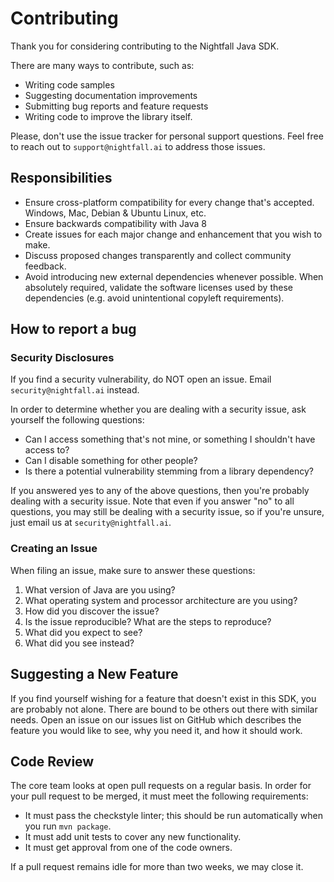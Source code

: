 # Contributing

Thank you for considering contributing to the Nightfall Java SDK.

There are many ways to contribute, such as:
* Writing code samples
* Suggesting documentation improvements
* Submitting bug reports and feature requests
* Writing code to improve the library itself.

Please, don't use the issue tracker for personal support questions. Feel free to reach out to `support@nightfall.ai`
to address those issues.

## Responsibilities
* Ensure cross-platform compatibility for every change that's accepted. Windows, Mac, Debian & Ubuntu Linux, etc.
* Ensure backwards compatibility with Java 8
* Create issues for each major change and enhancement that you wish to make.
* Discuss proposed changes transparently and collect community feedback.
* Avoid introducing new external dependencies whenever possible. When absolutely required, validate the software
licenses used by these dependencies (e.g. avoid unintentional copyleft requirements).

## How to report a bug

### Security Disclosures 
If you find a security vulnerability, do NOT open an issue. Email `security@nightfall.ai` instead.

In order to determine whether you are dealing with a security issue, ask yourself the following questions:
* Can I access something that's not mine, or something I shouldn't have access to?
* Can I disable something for other people?
* Is there a potential vulnerability stemming from a library dependency?

If you answered yes to any of the above questions, then you're probably dealing with a security issue.
Note that even if you answer "no" to all questions, you may still be dealing with a security issue, so if you're
unsure, just email us at `security@nightfall.ai`.

### Creating an Issue
When filing an issue, make sure to answer these questions:
1. What version of Java are you using?
2. What operating system and processor architecture are you using?
3. How did you discover the issue?
4. Is the issue reproducible? What are the steps to reproduce?
5. What did you expect to see?
6. What did you see instead?


## Suggesting a New Feature

If you find yourself wishing for a feature that doesn't exist in this SDK, you are probably not alone.
There are bound to be others out there with similar needs. Open an issue on our issues list on GitHub which
describes the feature you would like to see, why you need it, and how it should work.

## Code Review

The core team looks at open pull requests on a regular basis. In order for your pull request to be merged, it
must meet the following requirements:
* It must pass the checkstyle linter; this should be run automatically when you run `mvn package`.
* It must add unit tests to cover any new functionality.
* It must get approval from one of the code owners.

If a pull request remains idle for more than two weeks, we may close it.
